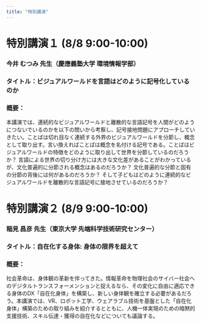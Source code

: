 ```yaml
---
title: "特別講演"
---
```



# 特別講演１ (8/8 9:00-10:00)

<!-- ![](/tutorial1_sato.jpg) -->

### 今井 むつみ 先生（慶應義塾大学 環境情報学部）

### タイトル：ビジュアルワールドを言語はどのように記号化しているのか

### 概要：
本講演では、連続的なビジュアルワールドと離散的な言語記号を人間がどのようにつないでいるのかを以下の問いから考察し、記号接地問題にアプローチしていきたい。ことばは切れ目なく連続する外界のビジュアルワールドを分節し、概念として取り出す。言い換えればことばは概念を名付ける記号である。ことばはビジュアルワールドの特徴をどのように取り出して世界を分節しているのだろうか？ 言語による世界の切り分け方には大きな文化差があることがわかっているが、文化普遍的に分節される概念はあるのだろうか？ 文化普遍的な分節と固有の分節の背後には何があるのだろうか？ そして子どもはどのように連続的なビジュアルワールドを離散的な言語記号に接地させているのだろうか？


# 特別講演２ (8/9 9:00-10:00)

<!-- ![](/tutorial1_sato.jpg) -->

### 稲見 昌彦 先生（東京大学 先端科学技術研究センター）


### タイトル：自在化する身体: 身体の限界を超えて


### 概要：
社会革命は、身体観の革新を伴ってきた。情報革命を物理社会のサイバー社会へのデジタルトランスフォーメンションと捉えるなら、その変化に自由に適応できる身体のDX「自在化身体」を構築し、新しい身体観を確立する必要があるだろう。本講演では、VR、ロボット工学、ウェアラブル技術を基盤とした「自在化身体」構築のための取り組みを紹介するとともに、人機一体実現のための暗黙的支援技術、スキル伝達・獲得の自在化などについても議論する。
